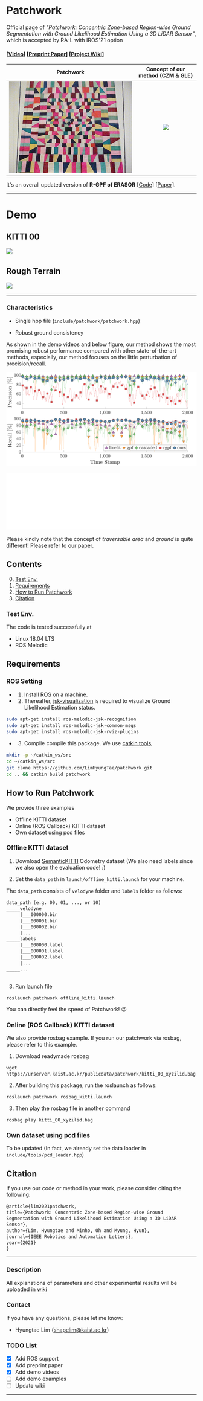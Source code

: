 # Patchwork

Official page of *"Patchwork: Concentric Zone-based Region-wise Ground Segmentation with Ground Likelihood Estimation Using a 3D LiDAR Sensor"*, which is accepted by RA-L with IROS'21 option 

#### [[Video](https://youtu.be/rclqeDi4gow)] [[Preprint Paper](https://urserver.kaist.ac.kr/publicdata/patchwork/RA_L_21_patchwork_final_submission.pdf)] [[Project Wiki](https://github.com/LimHyungTae/patchwork/wiki)]

Patchwork                  |  Concept of our method (CZM & GLE)
:-------------------------:|:-------------------------:
![](img/patchwork_concept_resized.jpg) |  ![](img/patchwork.gif)

It's an overall updated version of **R-GPF of ERASOR** [[Code](https://github.com/LimHyungTae/ERASOR)] [[Paper](https://arxiv.org/abs/2103.04316)]. 

----

# Demo

## KITTI 00 

![](img/demo_kitti00_v2.gif)

## Rough Terrain

![](img/demo_terrain_v3.gif)

----


### Characteristics

* Single hpp file (`include/patchwork/patchwork.hpp`)

* Robust ground consistency

As shown in the demo videos and below figure, our method shows the most promising robust performance compared with other state-of-the-art methods, especially, our method focuses on the little perturbation of precision/recall.

![](img/precision_recall.png)


![](img2/seq_00_pr_zoom.pdf)

Please kindly note that the concept of *traversable area* and *ground* is quite different! Please refer to our paper.


## Contents
0. [Test Env.](#Test-Env.)
0. [Requirements](#requirements)
0. [How to Run Patchwork](#How-to-Run-Patchwork)
0. [Citation](#citation)

### Test Env.

The code is tested successfully at
* Linux 18.04 LTS
* ROS Melodic

## Requirements

### ROS Setting
- 1. Install [ROS](http://torch.ch/docs/getting-started.html) on a machine. 
- 2. Thereafter, [jsk-visualization](https://github.com/jsk-ros-pkg/jsk_visualization) is required to visualize Ground Likelihood Estimation status.

```bash
sudo apt-get install ros-melodic-jsk-recognition
sudo apt-get install ros-melodic-jsk-common-msgs
sudo apt-get install ros-melodic-jsk-rviz-plugins
```

- 3. Compile compile this package. We use [catkin tools](https://catkin-tools.readthedocs.io/en/latest/),
```bash
mkdir -p ~/catkin_ws/src
cd ~/catkin_ws/src
git clone https://github.com/LimHyungTae/patchwork.git
cd .. && catkin build patchwork 
```

## How to Run Patchwork

We provide three examples

* Offline KITTI dataset
* Online (ROS Callback) KITTI dataset
* Own dataset using pcd files

### Offline KITTI dataset

1. Download [SemanticKITTI](http://www.semantic-kitti.org/dataset.html#download) Odometry dataset (We also need labels since we also open the evaluation code! :)

2. Set the `data_path` in `launch/offline_kitti.launch` for your machine.

The `data_path` consists of `velodyne` folder and `labels` folder as follows:

```
data_path (e.g. 00, 01, ..., or 10)
_____velodyne
     |___000000.bin
     |___000001.bin
     |___000002.bin
     |...
_____labels
     |___000000.label
     |___000001.label
     |___000002.label
     |...
_____...
   
```

3. Run launch file 
```
roslaunch patchwork offline_kitti.launch
```

You can directly feel the speed of Patchwork! :wink:

### Online (ROS Callback) KITTI dataset

We also provide rosbag example. If you run our patchwork via rosbag, please refer to this example.

1. Download readymade rosbag 

```
wget https://urserver.kaist.ac.kr/publicdata/patchwork/kitti_00_xyzilid.bag
```

2. After building this package, run the roslaunch as follows:

```
roslaunch patchwork rosbag_kitti.launch
```

3. Then play the rosbag file in another command

```
rosbag play kitti_00_xyzilid.bag
```

### Own dataset using pcd files

To be updated (In fact, we already set the data loader in `include/tools/pcd_loader.hpp`) 



## Citation

If you use our code or method in your work, please consider citing the following:

	@article{lim2021patchwork,
    title={Patchwork: Concentric Zone-based Region-wise Ground Segmentation with Ground Likelihood Estimation Using a 3D LiDAR Sensor},
    author={Lim, Hyungtae and Minho, Oh and Myung, Hyun},
    journal={IEEE Robotics and Automation Letters},
    year={2021}
    }

---------

### Description

All explanations of parameters and other experimental results will be uploaded in [wiki](https://github.com/LimHyungTae/patchwork/wiki)

### Contact

If you have any questions, please let me know:

- Hyungtae Lim {[shapelim@kaist.ac.kr]()}


### TODO List

- [x] Add ROS support
- [x] Add preprint paper
- [x] Add demo videos
- [ ] Add demo examples
- [ ] Update wiki

-----


